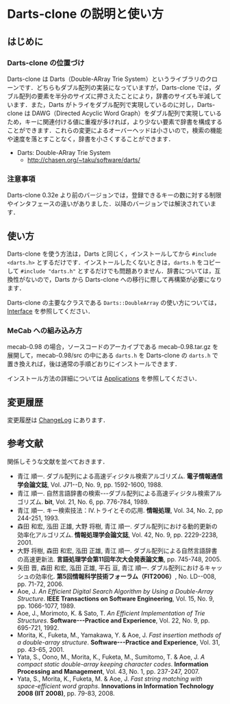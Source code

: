 # Darts-clone の説明と使い方

## はじめに

### Darts-clone の位置づけ

Darts-clone は Darts（Double-ARray Trie System）というライブラリのクローンです．どちらもダブル配列の実装になっていますが，Darts-clone では，ダブル配列の要素を半分のサイズに押さえたことにより，辞書のサイズも半減しています．また，Darts がトライをダブル配列で実現しているのに対し，Darts-clone は DAWG（Directed Acyclic Word Graph）をダブル配列で実現しているため，キーに関連付ける値に重複が多ければ，より少ない要素で辞書を構成することができます．これらの変更によるオーバーヘッドは小さいので，検索の機能や速度を落とすことなく，辞書を小さくすることができます．

* Darts: Double-ARray Trie System
  * http://chasen.org/~taku/software/darts/

### 注意事項

Darts-clone 0.32e より前のバージョンでは，登録できるキーの数に対する制限やインタフェースの違いがありました．以降のバージョンでは解決されています．

## 使い方

Darts-clone を使う方法は，Darts と同じく，インストールしてから `#include <darts.h>` とするだけです．インストールしたくないときは，`darts.h` をコピーして `#include "darts.h"` とするだけでも問題ありません．辞書については，互換性がないので，Darts から Darts-clone への移行に際して再構築が必要になります．

Darts-clone の主要なクラスである `Darts::DoubleArray` の使い方については，[Interface](https://github.com/s-yata/darts-clone/blob/master/doc/ja/Interface.md) を参照してください．

### MeCab への組み込み方

mecab-0.98 の場合，ソースコードのアーカイブである mecab-0.98.tar.gz を展開して，mecab-0.98/src の中にある `darts.h` を Darts-clone の `darts.h` で置き換えれば，後は通常の手順どおりにインストールできます．

インストール方法の詳細については [Applications](https://github.com/s-yata/darts-clone/blob/master/doc/ja/Applications.md) を参照してください．

## 変更履歴

変更履歴は [ChangeLog](https://github.com/s-yata/darts-clone/blob/master/doc/ja/ChangeLog.md) にあります．

## 参考文献

関係しそうな文献を並べておきます．

* 青江 順一. ダブル配列による高速ディジタル検索アルゴリズム. **電子情報通信学会論文誌**, Vol. J71--D, No. 9, pp. 1592-1600, 1988.
* 青江 順一. 自然言語辞書の検索---ダブル配列による高速ディジタル検索アルゴリズム. **bit**, Vol. 21, No. 6, pp. 776-784, 1989.
* 青江 順一. キー検索技法：IV.トライとその応用. **情報処理**, Vol. 34, No. 2, pp 244-251, 1993.
* 森田 和宏, 泓田 正雄, 大野 将樹, 青江 順一. ダブル配列における動的更新の効率化アルゴリズム. **情報処理学会論文誌**, Vol. 42, No. 9, pp. 2229-2238, 2001.
* 大野 将樹, 森田 和宏, 泓田 正雄, 青江 順一. ダブル配列による自然言語辞書の高速更新法. **言語処理学会第11回年次大会発表論文集**, pp. 745-748, 2005.
* 矢田 晋, 森田 和宏, 泓田 正雄, 平石 亘, 青江 順一. ダブル配列におけるキャッシュの効率化. **第5回情報科学技術フォーラム（FIT2006）**, No. LD--008, pp. 71-72, 2006.
* Aoe, J. _An Efficient Digital Search Algorithm by Using a Double-Array Structure_. **IEEE Transactions on Software Engineering**, Vol. 15, No. 9, pp. 1066-1077, 1989.
* Aoe, J., Morimoto, K. & Sato, T. _An Efficient Implementation of Trie Structures_. **Software---Practice and Experience**, Vol. 22, No. 9, pp. 695-721, 1992.
* Morita, K., Fuketa, M., Yamakawa, Y. & Aoe, J. _Fast insertion methods of a double-array structure_. **Software---Practice and Experience**, Vol. 31, pp. 43-65, 2001.
* Yata, S., Oono, M., Morita, K., Fuketa, M., Sumitomo, T. & Aoe, J. _A compact static double-array keeping character codes_. **Information Processing and Management**, Vol. 43, No. 1, pp. 237-247, 2007.
* Yata, S., Morita, K., Fuketa, M. & Aoe, J. _Fast string matching with space-efficient word graphs_. **Innovations in Information Technology 2008 (IIT 2008)**, pp. 79-83, 2008.
